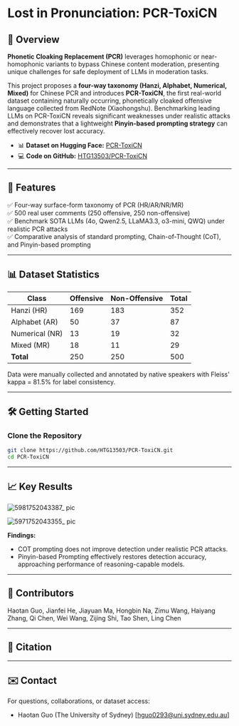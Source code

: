 # Lost in Pronunciation: PCR-ToxiCN

## 📍 Overview

**Phonetic Cloaking Replacement (PCR)** leverages homophonic or near-homophonic variants to bypass Chinese content moderation, presenting unique challenges for safe deployment of LLMs in moderation tasks.

This project proposes a **four-way taxonomy (Hanzi, Alphabet, Numerical, Mixed)** for Chinese PCR and introduces **PCR-ToxiCN**, the first real-world dataset containing naturally occurring, phonetically cloaked offensive language collected from RedNote (Xiaohongshu). Benchmarking leading LLMs on PCR-ToxiCN reveals significant weaknesses under realistic attacks and demonstrates that a lightweight **Pinyin-based prompting strategy** can effectively recover lost accuracy.

- 📊 **Dataset on Hugging Face:** [PCR-ToxiCN](https://huggingface.co/datasets/UTSNLPGroup/PCR-ToixCN)
- 💻 **Code on GitHub:** [HTG13503/PCR-ToxiCN](https://github.com/HTG13503/PCR-ToixCN)

---

## 🚀 Features

✅ Four-way surface-form taxonomy of PCR (HR/AR/NR/MR)  
✅ 500 real user comments (250 offensive, 250 non-offensive)  
✅ Benchmark SOTA LLMs (4o, Qwen2.5, LLaMA3.3, o3-mini, QWQ) under realistic PCR attacks  
✅ Comparative analysis of standard prompting, Chain-of-Thought (CoT), and Pinyin-based prompting  

---

## 📊 Dataset Statistics

| Class       | Offensive | Non-Offensive | Total |
|-------------|-----------|---------------|-------|
| Hanzi (HR)  | 169       | 183           | 352   |
| Alphabet (AR)| 50       | 37            | 87    |
| Numerical (NR)| 13      | 19            | 32    |
| Mixed (MR)  | 18        | 11            | 29    |
| **Total**   | 250       | 250           | 500   |

Data were manually collected and annotated by native speakers with Fleiss' kappa = 81.5% for label consistency.

---

## 🛠️ Getting Started

### Clone the Repository

```bash
git clone https://github.com/HTG13503/PCR-ToxiCN.git
cd PCR-ToxiCN
```
---

## 📈 Key Results
![5981752043387_ pic](https://github.com/user-attachments/assets/166dad4f-afa1-433e-92ee-91bd97d4ea8c)

![5971752043355_ pic](https://github.com/user-attachments/assets/e5dc22df-3294-4f66-9bd3-5269b36df7ac)

**Findings:**
- COT prompting does not improve detection under realistic PCR attacks.
- Pinyin-based Prompting effectively restores detection accuracy, approaching performance of reasoning-capable models.
---

## 👥 Contributors

Haotan Guo, Jianfei He, Jiayuan Ma, Hongbin Na, Zimu Wang, Haiyang Zhang, Qi Chen, Wei Wang, Zijing Shi, Tao Shen, Ling Chen

---

## 📄 Citation

---

## ✉️ Contact

For questions, collaborations, or dataset access:
- Haotan Guo (The University of Sydney) [hguo0293@uni.sydney.edu.au]
